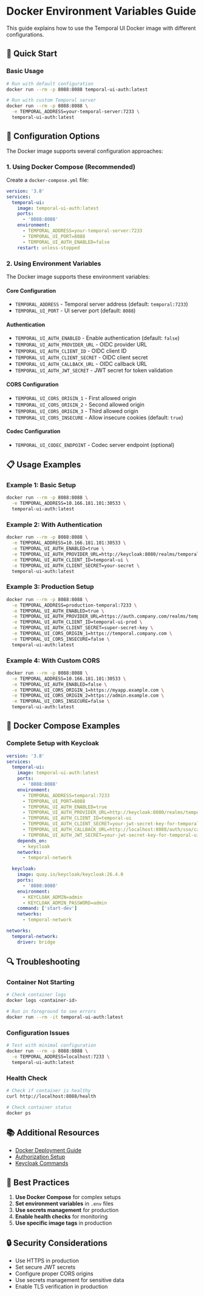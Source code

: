 # Docker Environment Variables Guide

This guide explains how to use the Temporal UI Docker image with different configurations.

## 🐳 Quick Start

### Basic Usage

```bash
# Run with default configuration
docker run --rm -p 8088:8088 temporal-ui-auth:latest

# Run with custom Temporal server
docker run --rm -p 8088:8088 \
  -e TEMPORAL_ADDRESS=your-temporal-server:7233 \
  temporal-ui-auth:latest
```

## 🔧 Configuration Options

The Docker image supports several configuration approaches:

### 1. Using Docker Compose (Recommended)

Create a `docker-compose.yml` file:

```yaml
version: '3.8'
services:
  temporal-ui:
    image: temporal-ui-auth:latest
    ports:
      - '8088:8088'
    environment:
      - TEMPORAL_ADDRESS=your-temporal-server:7233
      - TEMPORAL_UI_PORT=8088
      - TEMPORAL_UI_AUTH_ENABLED=false
    restart: unless-stopped
```

### 2. Using Environment Variables

The Docker image supports these environment variables:

#### Core Configuration

- `TEMPORAL_ADDRESS` - Temporal server address (default: `temporal:7233`)
- `TEMPORAL_UI_PORT` - UI server port (default: `8088`)

#### Authentication

- `TEMPORAL_UI_AUTH_ENABLED` - Enable authentication (default: `false`)
- `TEMPORAL_UI_AUTH_PROVIDER_URL` - OIDC provider URL
- `TEMPORAL_UI_AUTH_CLIENT_ID` - OIDC client ID
- `TEMPORAL_UI_AUTH_CLIENT_SECRET` - OIDC client secret
- `TEMPORAL_UI_AUTH_CALLBACK_URL` - OIDC callback URL
- `TEMPORAL_UI_AUTH_JWT_SECRET` - JWT secret for token validation

#### CORS Configuration

- `TEMPORAL_UI_CORS_ORIGIN_1` - First allowed origin
- `TEMPORAL_UI_CORS_ORIGIN_2` - Second allowed origin
- `TEMPORAL_UI_CORS_ORIGIN_3` - Third allowed origin
- `TEMPORAL_UI_CORS_INSECURE` - Allow insecure cookies (default: `true`)

#### Codec Configuration

- `TEMPORAL_UI_CODEC_ENDPOINT` - Codec server endpoint (optional)

## 📋 Usage Examples

### Example 1: Basic Setup

```bash
docker run --rm -p 8088:8088 \
  -e TEMPORAL_ADDRESS=10.166.181.101:30533 \
  temporal-ui-auth:latest
```

### Example 2: With Authentication

```bash
docker run --rm -p 8088:8088 \
  -e TEMPORAL_ADDRESS=10.166.181.101:30533 \
  -e TEMPORAL_UI_AUTH_ENABLED=true \
  -e TEMPORAL_UI_AUTH_PROVIDER_URL=http://keycloak:8080/realms/temporal-ui \
  -e TEMPORAL_UI_AUTH_CLIENT_ID=temporal-ui \
  -e TEMPORAL_UI_AUTH_CLIENT_SECRET=your-secret \
  temporal-ui-auth:latest
```

### Example 3: Production Setup

```bash
docker run --rm -p 8088:8088 \
  -e TEMPORAL_ADDRESS=production-temporal:7233 \
  -e TEMPORAL_UI_AUTH_ENABLED=true \
  -e TEMPORAL_UI_AUTH_PROVIDER_URL=https://auth.company.com/realms/temporal \
  -e TEMPORAL_UI_AUTH_CLIENT_ID=temporal-ui-prod \
  -e TEMPORAL_UI_AUTH_CLIENT_SECRET=super-secret-key \
  -e TEMPORAL_UI_CORS_ORIGIN_1=https://temporal.company.com \
  -e TEMPORAL_UI_CORS_INSECURE=false \
  temporal-ui-auth:latest
```

### Example 4: With Custom CORS

```bash
docker run --rm -p 8088:8088 \
  -e TEMPORAL_ADDRESS=10.166.181.101:30533 \
  -e TEMPORAL_UI_AUTH_ENABLED=false \
  -e TEMPORAL_UI_CORS_ORIGIN_1=https://myapp.example.com \
  -e TEMPORAL_UI_CORS_ORIGIN_2=https://admin.example.com \
  -e TEMPORAL_UI_CORS_INSECURE=false \
  temporal-ui-auth:latest
```

## 🚀 Docker Compose Examples

### Complete Setup with Keycloak

```yaml
version: '3.8'
services:
  temporal-ui:
    image: temporal-ui-auth:latest
    ports:
      - '8088:8088'
    environment:
      - TEMPORAL_ADDRESS=temporal:7233
      - TEMPORAL_UI_PORT=8088
      - TEMPORAL_UI_AUTH_ENABLED=true
      - TEMPORAL_UI_AUTH_PROVIDER_URL=http://keycloak:8080/realms/temporal-ui
      - TEMPORAL_UI_AUTH_CLIENT_ID=temporal-ui
      - TEMPORAL_UI_AUTH_CLIENT_SECRET=your-jwt-secret-key-for-temporal-ui
      - TEMPORAL_UI_AUTH_CALLBACK_URL=http://localhost:8088/auth/sso/callback
      - TEMPORAL_UI_AUTH_JWT_SECRET=your-jwt-secret-key-for-temporal-ui
    depends_on:
      - keycloak
    networks:
      - temporal-network

  keycloak:
    image: quay.io/keycloak/keycloak:26.4.0
    ports:
      - '8080:8080'
    environment:
      - KEYCLOAK_ADMIN=admin
      - KEYCLOAK_ADMIN_PASSWORD=admin
    command: ['start-dev']
    networks:
      - temporal-network

networks:
  temporal-network:
    driver: bridge
```

## 🔍 Troubleshooting

### Container Not Starting

```bash
# Check container logs
docker logs <container-id>

# Run in foreground to see errors
docker run --rm -it temporal-ui-auth:latest
```

### Configuration Issues

```bash
# Test with minimal configuration
docker run --rm -p 8088:8088 \
  -e TEMPORAL_ADDRESS=localhost:7233 \
  temporal-ui-auth:latest
```

### Health Check

```bash
# Check if container is healthy
curl http://localhost:8088/health

# Check container status
docker ps
```

## 📚 Additional Resources

- [Docker Deployment Guide](DOCKER_DEPLOYMENT.md)
- [Authorization Setup](TEMPORAL_UI_AUTHORIZATION_SETUP.md)
- [Keycloak Commands](KEYCLOAK_COMMANDS_REFERENCE.md)

## 🎯 Best Practices

1. **Use Docker Compose** for complex setups
2. **Set environment variables** in `.env` files
3. **Use secrets management** for production
4. **Enable health checks** for monitoring
5. **Use specific image tags** in production

## 🔒 Security Considerations

- Use HTTPS in production
- Set secure JWT secrets
- Configure proper CORS origins
- Use secrets management for sensitive data
- Enable TLS verification in production
